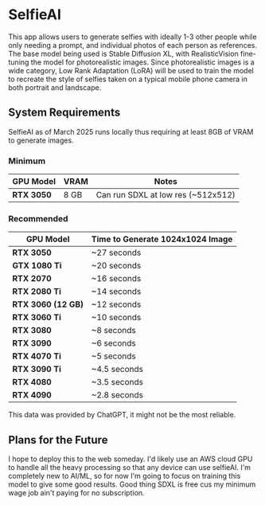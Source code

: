 # SelfieAI
This app allows users to generate selfies with ideally 1-3 other people while only needing a prompt, and individual photos of each person as references. The base model being used
is Stable Diffusion XL, with RealisticVision fine-tuning the model for photorealistic images. Since photorealistic images is a wide category, Low Rank Adaptation (LoRA) will be used to train the model to recreate the style of selfies taken on a typical mobile phone camera in both portrait and landscape.

## System Requirements
SelfieAI as of March 2025 runs locally thus requiring at least 8GB of VRAM to generate images.

### Minimum
| **GPU Model**      | **VRAM** | **Notes**                           |
|-------------------|----------|-----------------------------------------------|
| **RTX 3050**      | 8 GB      | Can run SDXL at low res (~512x512)            |

### Recommended
| **GPU Model**         | **Time to Generate 1024x1024 Image** |
|----------------------|---------------------------------------|
| **RTX 3050**           | ~27 seconds                          |
| **GTX 1080 Ti**        | ~20 seconds                          |
| **RTX 2070**           | ~16 seconds                          |
| **RTX 2080 Ti**        | ~14 seconds                          |
| **RTX 3060 (12 GB)**   | ~12 seconds                          |
| **RTX 3060 Ti**        | ~10 seconds                          |
| **RTX 3080**           | ~8 seconds                           |
| **RTX 3090**           | ~6 seconds                           |
| **RTX 4070 Ti**        | ~5 seconds                           |
| **RTX 3090 Ti**        | ~4.5 seconds                         |
| **RTX 4080**           | ~3.5 seconds                         |
| **RTX 4090**           | ~2.8 seconds                         |

This data was provided by ChatGPT, it might not be the most reliable.

## Plans for the Future
I hope to deploy this to the web someday. I'd likely use an AWS cloud GPU to handle all the heavy processing so that any device can use selfieAI. I'm completely new to AI/ML, so for now I'm going to focus on training this model to give some good results. Good thing SDXL is free cus my minimum wage job ain't paying for no subscription.